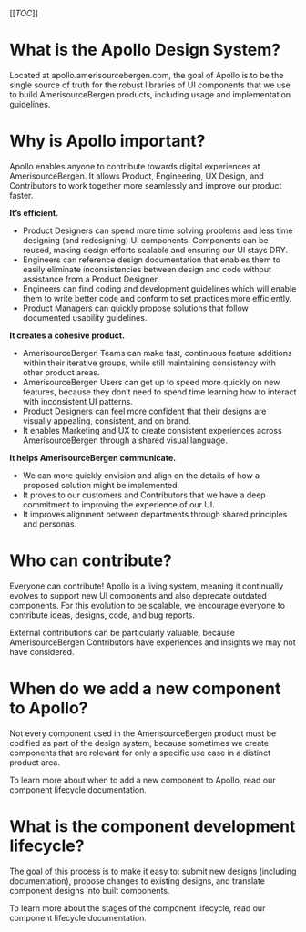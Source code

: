 [[_TOC_]]


# What is the Apollo Design System?

Located at apollo.amerisourcebergen.com, the goal of Apollo is to be the single source of truth for the robust libraries of UI components that we use to build AmerisourceBergen products, including usage and implementation guidelines.

# Why is Apollo important?

Apollo enables anyone to contribute towards digital experiences at AmerisourceBergen. It allows Product, Engineering, UX Design, and Contributors to work together more seamlessly and improve our product faster.

**It’s efficient.**

- Product Designers can spend more time solving problems and less time designing (and redesigning) UI components. Components can be reused, making design efforts scalable and ensuring our UI stays DRY.
- Engineers can reference design documentation that enables them to easily eliminate inconsistencies between design and code without assistance from a Product Designer.
- Engineers can find coding and development guidelines which will enable them to write better code and conform to set practices more efficiently.
- Product Managers can quickly propose solutions that follow documented usability guidelines.

**It creates a cohesive product.**

- AmerisourceBergen Teams can make fast, continuous feature additions within their iterative groups, while still maintaining consistency with other product areas.
- AmerisourceBergen Users can get up to speed more quickly on new features, because they don’t need to spend time learning how to interact with inconsistent UI patterns.
- Product Designers can feel more confident that their designs are visually appealing, consistent, and on brand.
- It enables Marketing and UX to create consistent experiences across AmerisourceBergen through a shared visual language.

**It helps AmerisourceBergen communicate.**

- We can more quickly envision and align on the details of how a proposed solution might be implemented.
- It proves to our customers and Contributors that we have a deep commitment to improving the experience of our UI.
- It improves alignment between departments through shared principles and personas.

# Who can contribute?

Everyone can contribute! Apollo is a living system, meaning it continually evolves to support new UI components and also deprecate outdated components. For this evolution to be scalable, we encourage everyone to contribute ideas, designs, code, and bug reports.

External contributions can be particularly valuable, because AmerisourceBergen Contributors have experiences and insights we may not have considered.

# When do we add a new component to Apollo?

Not every component used in the AmerisourceBergen product must be codified as part of the design system, because sometimes we create components that are relevant for only a specific use case in a distinct product area.

To learn more about when to add a new component to Apollo, read our component lifecycle documentation.

# What is the component development lifecycle?

The goal of this process is to make it easy to: submit new designs (including documentation), propose changes to existing designs, and translate component designs into built components.

To learn more about the stages of the component lifecycle, read our component lifecycle documentation.